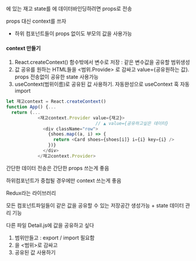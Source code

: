 <APP> 에 있는 재고 state를 <Card>에 데이터바인딩하려면 props로 전송

props 대신 context를 쓰자

- 하위 컴포넌트들이 props 없이도 부모의 값을 사용가능



#### context 만들기

1. React.createContext() 함수밖에서 변수로 저장 : 같은 변수값을 공유할 범위생성
2. 값 공유를 원하는 HTML들을 <범위.Provide> 로 감싸고 value={공유원하는 값}. props 전송없이 공유한 state 사용가능
3. useContext(범위이름)로 공유된 값 사용하기. 자동완성으로 useContext 훅 자동 import

```js
let 재고context = React.createContext()
function App() {...
  return (...
            <재고context.Provider value={재고}>
							      // ▲ value={공유하고싶은 데이터}
              <div className="row">
                {shoes.map((a, i) => {
                  return <Card shoes={shoes[i]} i={i} key={i} />
                })}
              </div>
            </재고context.Provider>
```



간단한 데이터 전송은 간단한 props 쓰는게 좋음

하위컴포넌트가 중첩될 경우에만 context 쓰는게 좋음



Redux라는 라이브러리

모든 컴포넌트파일들이 같은 값을 공유할 수 있는 저장공간 생성가능 + state 데이터 관리 기능



다른 파일 Detail.js에 값을 공유하고 싶다

1. 범위만들고 : export / import 필요함
2. <Detail>을 <범위>로 감싸고
3. 공유된 값 사용하기